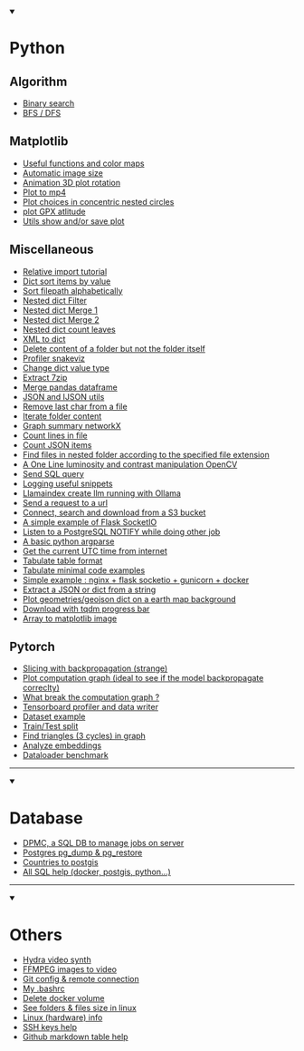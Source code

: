 
<details open>
  <summary>
    <h1>Python</h1>
  </summary>

## Algorithm
- [Binary search](https://gist.github.com/ArthurDelannoyazerty/a5dedffff413f8696ed70d8a3ef96b7b)
- [BFS / DFS](https://gist.github.com/ArthurDelannoyazerty/0d348fa60b9b247a28017813a20656fc)

## Matplotlib
- [Useful functions and color maps](https://gist.github.com/ArthurDelannoyazerty/96c082db5b95678c3754de37a5174569)
- [Automatic image size](https://gist.github.com/ArthurDelannoyazerty/83b59aba51deb70e4679b025443d5767)
- [Animation 3D plot rotation](https://gist.github.com/ArthurDelannoyazerty/577e1bb56b9a07d023fef6975fefe640)
- [Plot to mp4](https://gist.github.com/ArthurDelannoyazerty/49731ca5f8bfb759d86bc50434a37298)
- [Plot choices in concentric nested circles](https://gist.github.com/ArthurDelannoyazerty/65875b2e5b8adb2134b2e06ae8016afb)
- [plot GPX atlitude](https://gist.github.com/ArthurDelannoyazerty/eef54b621a702924e8f2b66dffb41075)
- [Utils show and/or save plot](https://gist.github.com/ArthurDelannoyazerty/b35f366d8168b96cc1a17bad6c0eb0c4)

## Miscellaneous
- [Relative import tutorial](https://gist.github.com/ArthurDelannoyazerty/1fad8f19b668ea4730c424356c8e44b7)
- [Dict sort items by value](https://gist.github.com/ArthurDelannoyazerty/ac7043e4880ac203d1207c413592ad2d)
- [Sort filepath alphabetically](https://gist.github.com/ArthurDelannoyazerty/01525649bb7011825bdf34ca585214a7)
- [Nested dict Filter](https://gist.github.com/ArthurDelannoyazerty/d6bc1caf98ad88f91d74bb68bed2fab3)
- [Nested dict Merge 1](https://gist.github.com/ArthurDelannoyazerty/0c63559ac10e6c488efd075601ce1fe8)
- [Nested dict Merge 2](https://gist.github.com/ArthurDelannoyazerty/6a8ef4d406e63b0768e576deabe5e170)
- [Nested dict count leaves](https://gist.github.com/ArthurDelannoyazerty/6b616e5b77ab448db2413451a9e2e594)
- [XML to dict](https://gist.github.com/ArthurDelannoyazerty/5191110aa41820936e8a0e5bde97be49)
- [Delete content of a folder but not the folder itself](https://gist.github.com/ArthurDelannoyazerty/0c4b1a7b0473e8d4ec8a90ed08378612)
- [Profiler snakeviz](https://gist.github.com/ArthurDelannoyazerty/6ab3cdb7f6c63e11796ae457213a46ac)
- [Change dict value type](https://gist.github.com/ArthurDelannoyazerty/671b0dedcf6aa16756315683c9e03aac)
- [Extract 7zip](https://gist.github.com/ArthurDelannoyazerty/0384de279199688e1e9d86760b5b0b78)
- [Merge pandas dataframe](https://gist.github.com/ArthurDelannoyazerty/8da055cac82c68ba851a84b3f7ee0666)
- [JSON and IJSON utils](https://gist.github.com/ArthurDelannoyazerty/c6c3573e5cf1423755aa4c800b850dcc)
- [Remove last char from a file](https://gist.github.com/ArthurDelannoyazerty/16db62d5742b043b2ae3ea94031cc182)
- [Iterate folder content](https://gist.github.com/ArthurDelannoyazerty/820fe4efd4ddaa22ab9b0b5010293961)
- [Graph summary networkX](https://gist.github.com/ArthurDelannoyazerty/34da5feab27ad8d4b4f1eea5498d130e)
- [Count lines in file](https://gist.github.com/ArthurDelannoyazerty/61fb02d9dbae92aad7f473bd4a97bcac)
- [Count JSON items](https://gist.github.com/ArthurDelannoyazerty/561f07606bfdb1aaa587a45b503ba3b3)
- [Find files in nested folder according to the specified file extension](https://gist.github.com/ArthurDelannoyazerty/4ee434e0f7029fc1382ca2a1dbfa345b)
- [A One Line luminosity and contrast manipulation OpenCV](https://gist.github.com/ArthurDelannoyazerty/098a6233d182301e4e67d25536ecf763)
- [Send SQL query](https://gist.github.com/ArthurDelannoyazerty/7bf3eb9f01bbe4d21a36ec7ba1c39163)
- [Logging useful snippets](https://gist.github.com/ArthurDelannoyazerty/3bba8c3b112960bfc8554b7e73e8b383)
- [Llamaindex create llm running with Ollama](https://gist.github.com/ArthurDelannoyazerty/67a9f37295a70e42d819d58724d05b4d)
- [Send a request to a url](https://gist.github.com/ArthurDelannoyazerty/b61009f888459dbe288fc92b88e94b01)
- [Connect, search and download from a S3 bucket](https://gist.github.com/ArthurDelannoyazerty/5e3ff5ac297791829aa2863f8256b359)
- [A simple example of Flask SocketIO](https://gist.github.com/ArthurDelannoyazerty/ce476c1774ce15c1fe98850bbea47df3)
- [Listen to a PostgreSQL NOTIFY while doing other job](https://gist.github.com/ArthurDelannoyazerty/426d2aa084aad644b215b8cacbffe914)
- [A basic python argparse](https://gist.github.com/ArthurDelannoyazerty/9929e4dc94eed095988f2e9dd2f7d1ae)
- [Get the current UTC time from internet](https://gist.github.com/ArthurDelannoyazerty/8f6422f9145bb559f9f509cc6426fa08)
- [Tabulate table format](https://gist.github.com/ArthurDelannoyazerty/4fa9e7e5a2afca863b3a4f6c42e0610a)
- [Tabulate minimal code examples](https://gist.github.com/ArthurDelannoyazerty/c2dfc597382824dbc5a62562b0725491)
- [Simple example : nginx + flask socketio + gunicorn + docker](https://gist.github.com/ArthurDelannoyazerty/dc009a45760cdd33e4d6fe0b8621d0e0)
- [Extract a JSON or dict from a string](https://gist.github.com/ArthurDelannoyazerty/38b62c702a9a200ccd3d011c5394f473)
- [Plot geometries/geojson dict on a earth map background](https://gist.github.com/ArthurDelannoyazerty/98598c35d8dd75f11473bf765c01fc2f)
- [Download with tqdm progress bar](https://gist.github.com/ArthurDelannoyazerty/c09fe305e94d7759095e38134f34542c)
- [Array to matplotlib image](https://gist.github.com/ArthurDelannoyazerty/76a16a11bedaaf38575f4aa2e4660820)


## Pytorch
- [Slicing with backpropagation (strange)](https://gist.github.com/ArthurDelannoyazerty/61fd57fc798b1334e2cad6fd1f088c90)
- [Plot computation graph (ideal to see if the model backpropagate correclty)](https://gist.github.com/ArthurDelannoyazerty/0471f4f68fd6fd8addf9ff1dc6da3568)
- [What break the computation graph ?](https://gist.github.com/ArthurDelannoyazerty/2d3897c7e9e71b0199ab3aff0de335ee)
- [Tensorboard profiler and data writer](https://gist.github.com/ArthurDelannoyazerty/d75a238248ba96a7367d3d4baf29bf63)
- [Dataset example](https://gist.github.com/ArthurDelannoyazerty/00f4c3b90c23258c87ed16d6fe69b2cd)
- [Train/Test split](https://gist.github.com/ArthurDelannoyazerty/c7cfc9e4438d1708203c29931f486219)
- [Find triangles (3 cycles) in graph](https://gist.github.com/ArthurDelannoyazerty/2aa82057cda97e8c5804a405c562bfe0)
- [Analyze embeddings](https://gist.github.com/ArthurDelannoyazerty/57edebae5305ada6b8f2fe1f0305a1eb)
- [Dataloader benchmark](https://gist.github.com/ArthurDelannoyazerty/f9ab8b36a79c6f2045bf89c4ddbc8840)

</details>

-------------------------------------------------------------------------------------------------------------------------------------------------------------------------------

<details open>
  <summary>
    <h1>Database</h1>
  </summary>

- [DPMC, a SQL DB to manage jobs on server](https://gist.github.com/ArthurDelannoyazerty/3ead4909deb7de6a274f4650c27f937b)
- [Postgres pg_dump & pg_restore](https://gist.github.com/ArthurDelannoyazerty/575573a0f09769a49ff4f70fe96b0aeb)
- [Countries to postgis](https://gist.github.com/ArthurDelannoyazerty/6168929b279fbc169241e16ebabd34a9)
- [All SQL help (docker, postgis, python...)](https://gist.github.com/ArthurDelannoyazerty/cd69420a52df4fbf67e1fa9f084e5a26)



</details>

-------------------------------------------------------------------------------------------------------------------------------------------------------------------------------

<details open>
  <summary>
    <h1>Others</h1>
  </summary>

- [Hydra video synth](https://gist.github.com/ArthurDelannoyazerty/2702c3af4c09840aaf1a6f4352fdff8f)
- [FFMPEG images to video](https://gist.github.com/ArthurDelannoyazerty/7bfbb4576b26ab2b739958ffbe21ef2a)
- [Git config & remote connection](https://gist.github.com/ArthurDelannoyazerty/e3137d62a35ae2fc007cd599fa1ecc7c)
- [My .bashrc](https://gist.github.com/ArthurDelannoyazerty/a7ed4eee2781aa05e1f8911e487c8e80)
- [Delete docker volume](https://gist.github.com/ArthurDelannoyazerty/6aafb64e991e46f57c86073be1e03ec7)
- [See folders & files size in linux](https://gist.github.com/ArthurDelannoyazerty/0929fde1e4598479596a8b82547bb9d5)
- [Linux (hardware) info](https://gist.github.com/ArthurDelannoyazerty/d7a39b9f54d72e52040b7b18664f0a82)
- [SSH keys help](https://gist.github.com/ArthurDelannoyazerty/bf73d6c2534cd31e82a23675b05b35bc)
- [Github markdown table help](https://gist.github.com/ArthurDelannoyazerty/4809c453c5d03c9b248fdf6646968279)

</details>

